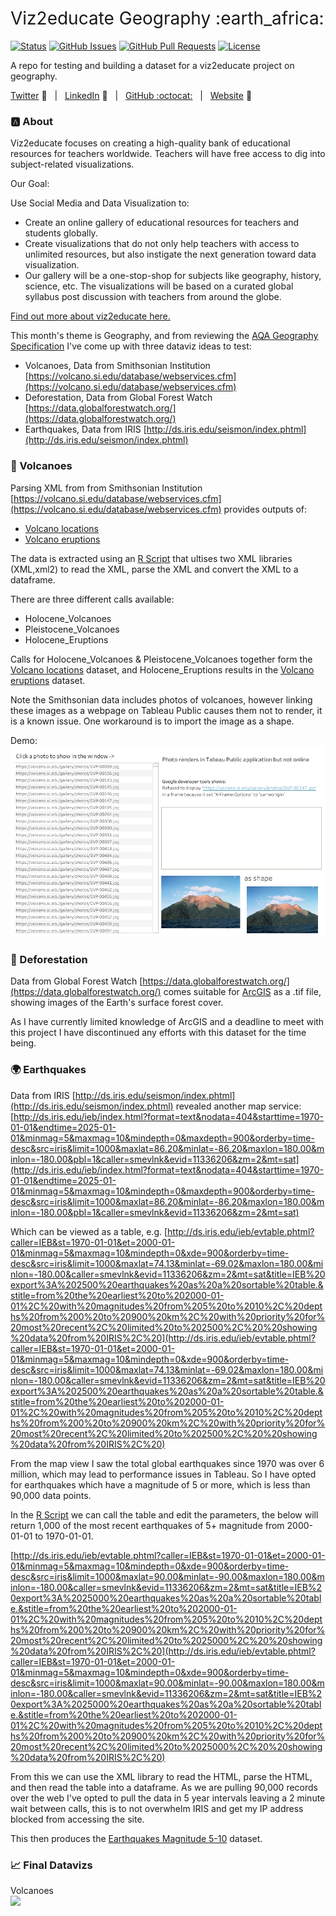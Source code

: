 <h1 style="font-weight:normal">
  Viz2educate Geography :earth_africa:
</h1>


[![Status](https://img.shields.io/badge/status-active-success.svg)]() [![GitHub Issues](https://img.shields.io/github/issues/wjsutton/viz2educate_geography.svg)](https://github.com/wjsutton/viz2educate_geography/issues) [![GitHub Pull Requests](https://img.shields.io/github/issues-pr/wjsutton/viz2educate_geography.svg)](https://github.com/wjsutton/viz2educate_geography/pulls) [![License](https://img.shields.io/badge/license-MIT-blue.svg)](/LICENSE)

A repo for testing and building a dataset for a viz2educate project on geography.

[Twitter][Twitter] :speech_balloon:&nbsp;&nbsp;&nbsp;|&nbsp;&nbsp;&nbsp;[LinkedIn][LinkedIn] :necktie:&nbsp;&nbsp;&nbsp;|&nbsp;&nbsp;&nbsp;[GitHub :octocat:][GitHub]&nbsp;&nbsp;&nbsp;|&nbsp;&nbsp;&nbsp;[Website][Website] :link:


<!--
Quick Link 
-->

[Twitter]:https://twitter.com/WJSutton12
[LinkedIn]:https://www.linkedin.com/in/will-sutton-14711627/
[GitHub]:https://github.com/wjsutton
[Website]:https://wjsutton.github.io/

### :a: About

Viz2educate focuses on creating a high-quality bank of educational resources for teachers worldwide. Teachers will have free access to dig into subject-related visualizations.

Our Goal:

Use Social Media and Data Visualization to:

- Create an online gallery of educational resources for teachers and students globally.
- Create visualizations that do not only help teachers with access to unlimited resources, but also instigate the next generation toward data visualization.
- Our gallery will be a one-stop-shop for subjects like geography, history, science, etc. The visualizations will be based on a curated global syllabus post discussion with teachers from around the globe.

[Find out more about viz2educate here.](https://viz2educate.com/)

This month's theme is Geography, and from reviewing the [AQA Geography Specification](https://filestore.aqa.org.uk/resources/geography/specifications/AQA-8035-SP-2016.PDF) I've come up with three dataviz ideas to test:

- Volcanoes, Data from Smithsonian Institution [https://volcano.si.edu/database/webservices.cfm](https://volcano.si.edu/database/webservices.cfm)
- Deforestation, Data from Global Forest Watch [https://data.globalforestwatch.org/](https://data.globalforestwatch.org/)
- Earthquakes, Data from IRIS [http://ds.iris.edu/seismon/index.phtml](http://ds.iris.edu/seismon/index.phtml)


### :volcano: Volcanoes

Parsing XML from from Smithsonian Institution [https://volcano.si.edu/database/webservices.cfm](https://volcano.si.edu/database/webservices.cfm) provides outputs of:
- [Volcano locations](/data/volcano_locations.csv)
- [Volcano eruptions](/data/volcano_eruptions.csv)

The data is extracted using an [R Script](volcanoes_initial_workings.R) that ultises two XML libraries (XML,xml2) to read the XML, parse the XML and convert the XML to a dataframe.

There are three different calls available:
- Holocene_Volcanoes
- Pleistocene_Volcanoes
- Holocene_Eruptions

Calls for Holocene_Volcanoes & Pleistocene_Volcanoes together form the [Volcano locations](/data/volcano_locations.csv) dataset, and Holocene_Eruptions results in the [Volcano eruptions](/data/volcano_eruptions.csv) dataset.

Note the Smithsonian data includes photos of volcanoes, however linking these images as a webpage on Tableau Public causes them not to render, it is a known issue. One workaround is to import the image as a shape.

Demo:
![](volcano_photos_issue.png)

### :deciduous_tree: Deforestation

Data from Global Forest Watch [https://data.globalforestwatch.org/](https://data.globalforestwatch.org/) comes suitable for [ArcGIS](https://www.arcgis.com/index.html) as a .tif file, showing images of the Earth's surface forest cover. 

As I have currently limited knowledge of ArcGIS and a deadline to meet with this project I have discontinued any efforts with this dataset for the time being.

### :earth_africa: Earthquakes

Data from IRIS [http://ds.iris.edu/seismon/index.phtml](http://ds.iris.edu/seismon/index.phtml) revealed another map service: [http://ds.iris.edu/ieb/index.html?format=text&nodata=404&starttime=1970-01-01&endtime=2025-01-01&minmag=5&maxmag=10&mindepth=0&maxdepth=900&orderby=time-desc&src=iris&limit=1000&maxlat=86.20&minlat=-86.20&maxlon=180.00&minlon=-180.00&pbl=1&caller=smevlnk&evid=11336206&zm=2&mt=sat](http://ds.iris.edu/ieb/index.html?format=text&nodata=404&starttime=1970-01-01&endtime=2025-01-01&minmag=5&maxmag=10&mindepth=0&maxdepth=900&orderby=time-desc&src=iris&limit=1000&maxlat=86.20&minlat=-86.20&maxlon=180.00&minlon=-180.00&pbl=1&caller=smevlnk&evid=11336206&zm=2&mt=sat) 

Which can be viewed as a table, e.g. [http://ds.iris.edu/ieb/evtable.phtml?caller=IEB&st=1970-01-01&et=2000-01-01&minmag=5&maxmag=10&mindepth=0&xde=900&orderby=time-desc&src=iris&limit=1000&maxlat=74.13&minlat=-69.02&maxlon=180.00&minlon=-180.00&caller=smevlnk&evid=11336206&zm=2&mt=sat&title=IEB%20export%3A%202500%20earthquakes%20as%20a%20sortable%20table.&stitle=from%20the%20earliest%20to%202000-01-01%2C%20with%20magnitudes%20from%205%20to%2010%2C%20depths%20from%200%20to%20900%20km%2C%20with%20priority%20for%20most%20recent%2C%20limited%20to%202500%2C%20%20showing%20data%20from%20IRIS%2C%20](http://ds.iris.edu/ieb/evtable.phtml?caller=IEB&st=1970-01-01&et=2000-01-01&minmag=5&maxmag=10&mindepth=0&xde=900&orderby=time-desc&src=iris&limit=1000&maxlat=74.13&minlat=-69.02&maxlon=180.00&minlon=-180.00&caller=smevlnk&evid=11336206&zm=2&mt=sat&title=IEB%20export%3A%202500%20earthquakes%20as%20a%20sortable%20table.&stitle=from%20the%20earliest%20to%202000-01-01%2C%20with%20magnitudes%20from%205%20to%2010%2C%20depths%20from%200%20to%20900%20km%2C%20with%20priority%20for%20most%20recent%2C%20limited%20to%202500%2C%20%20showing%20data%20from%20IRIS%2C%20)

From the map view I saw the total global earthquakes since 1970 was over 6 million, which may lead to performance issues in Tableau. So I have opted for earthquakes which have a magnitude of 5 or more, which is less than 90,000 data points.

In the [R Script](earthquakes_initial_workings.R) we can call the table and edit the parameters, the below will return 1,000 of the most recent earthquakes of 5+ magnitude from 2000-01-01 to 1970-01-01.

[http://ds.iris.edu/ieb/evtable.phtml?caller=IEB&st=1970-01-01&et=2000-01-01&minmag=5&maxmag=10&mindepth=0&xde=900&orderby=time-desc&src=iris&limit=1000&maxlat=90.00&minlat=-90.00&maxlon=180.00&minlon=-180.00&caller=smevlnk&evid=11336206&zm=2&mt=sat&title=IEB%20export%3A%2025000%20earthquakes%20as%20a%20sortable%20table.&stitle=from%20the%20earliest%20to%202000-01-01%2C%20with%20magnitudes%20from%205%20to%2010%2C%20depths%20from%200%20to%20900%20km%2C%20with%20priority%20for%20most%20recent%2C%20limited%20to%2025000%2C%20%20showing%20data%20from%20IRIS%2C%20](http://ds.iris.edu/ieb/evtable.phtml?caller=IEB&st=1970-01-01&et=2000-01-01&minmag=5&maxmag=10&mindepth=0&xde=900&orderby=time-desc&src=iris&limit=1000&maxlat=90.00&minlat=-90.00&maxlon=180.00&minlon=-180.00&caller=smevlnk&evid=11336206&zm=2&mt=sat&title=IEB%20export%3A%2025000%20earthquakes%20as%20a%20sortable%20table.&stitle=from%20the%20earliest%20to%202000-01-01%2C%20with%20magnitudes%20from%205%20to%2010%2C%20depths%20from%200%20to%20900%20km%2C%20with%20priority%20for%20most%20recent%2C%20limited%20to%2025000%2C%20%20showing%20data%20from%20IRIS%2C%20)

From this we can use the XML library to read the HTML, parse the HTML, and then read the table into a dataframe. As we are pulling 90,000 records over the web I've opted to pull the data in 5 year intervals leaving a 2 minute wait between calls, this is to not overwhelm IRIS and get my IP address blocked from accessing the site.

This then produces the [Earthquakes Magnitude 5-10](/data/earthquakes_mag_5_to_10.csv) dataset.

### 📈 Final Datavizs

Volcanoes<br>
<a href="https://public.tableau.com/profile/will7508#!/vizhome/Volcanoesviz2educateGeography/Volcanoesviz2educateGeography">
<img src="https://public.tableau.com/static/images/Vo/Volcanoesviz2educateGeography/Volcanoesviz2educateGeography/1.png">
</a>

